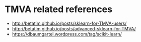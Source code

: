# TMVA related references

- http://betatim.github.io/posts/sklearn-for-TMVA-users/
- http://betatim.github.io/posts/advanced-sklearn-for-TMVA/
- https://dbaumgartel.wordpress.com/tag/scikit-learn/
